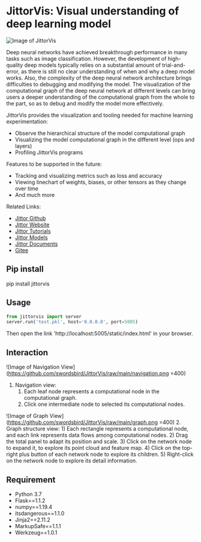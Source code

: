 # JittorVis: Visual understanding of deep learning model

![Image of JittorVis](https://github.com/swordsbird/JittorVis/raw/main/overview.png)

Deep neural networks have achieved breakthrough performance in many tasks such as image classification. However, the development of high-quality deep models typically relies on a substantial amount of trial-and-error, as there is still no clear understanding of when and why a deep model works. Also, the complexity of the deep neural network architecture brings difficulties to debugging and modifying the model. The visualization of the computational graph of the deep neural network at different levels can bring users a deeper understanding of the computational graph from the whole to the part, so as to debug and modify the model more effectively.

JittorVis provides the visualization and tooling needed for machine learning experimentation:
* Observe the hierarchical structure of the model computational graph 
* Visualizing the model computational graph in the different level (ops and layers)
* Profiling JittorVis programs

Features to be supported in the future:
* Tracking and visualizing metrics such as loss and accuracy
* Viewing linechart of weights, biases, or other tensors as they change over time
* And much more

Related Links:
*  [Jittor Github](https://github.com/jittor/jittor/)
*  [Jittor Website](https://cg.cs.tsinghua.edu.cn/jittor/)
*  [Jittor Tutorials](https://cg.cs.tsinghua.edu.cn/jittor/tutorial/)
*  [Jittor Models](https://cg.cs.tsinghua.edu.cn/jittor/resources/)
*  [Jittor Documents](https://cg.cs.tsinghua.edu.cn/jittor/assets/docs/index.html)
*  [Gitee](https://gitee.com/jittor/jittor)

## Pip install
pip install jittorvis

## Usage
```python
from jittorvis import server
server.run('test.pkl', host='0.0.0.0', port=5005)
```
Then open the link 'http://localhost:5005/static/index.html' in your browser.

## Interaction

![Image of Navigation View](https://github.com/swordsbird/JittorVis/raw/main/navigation.png =400)
1. Navigation view:
    1) Each leaf node represents a computational node in the computational graph.
    2) Click one intermediate node to selected its computational nodes.


![Image of Graph View](https://github.com/swordsbird/JittorVis/raw/main/graph.png =400)
2. Graph structure view:
    1) Each rectangle represents a computational node, and each link represents data flows among computational nodes.
    2) Drag the total panel to adapt its position and scale.
    3) Click on the network node to expand it, to explore its point cloud and feature map.
    4) Click on the top-right plus button of each network node to explore its children.
    5) Right-click on the network node to explore its detail information.

## Requirement
* Python 3.7
* Flask==1.1.2
* numpy==1.19.4
* itsdangerous==1.1.0
* Jinja2==2.11.2
* MarkupSafe==1.1.1
* Werkzeug==1.0.1
